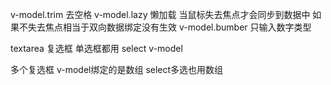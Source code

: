 v-model.trim  去空格
v-model.lazy  懒加载 当鼠标失去焦点才会同步到数据中  如果不失去焦点相当于双向数据绑定没有生效
v-model.bumber 只输入数字类型

textarea 复选框 单选框都用 select v-model

多个复选框 v-model绑定的是数组
select多选也用数组
